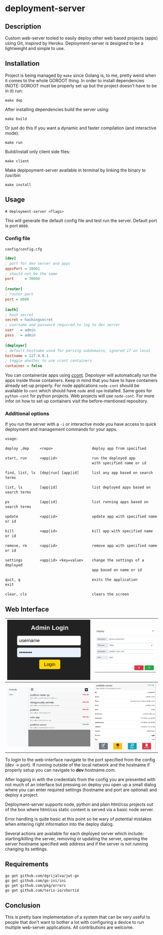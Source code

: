 # deployment-server

## Description

Custom web-server tooled to easily deploy other web based projects (apps) using Git, inspired by Heroku. Deployment-server is designed to be a lightweight and simple to use.

## Installation

Project is being managed by `make` since Golang is, to me, pretty weird when it comes to the whole GOROOT thing. In order to install dependencies (NOTE: GOROOT must be properly set up but the project doesn't have to be in it) run:

```
make dep
```

After installing dependencies build the server using:

```
make build
```

Or just do this if you want a dynamic and faster compilation (and interactive mode):

```
make run
```

Build/install only client side files:

```
make client
```

Make deplpoyment-server available in terminal by linking the binary to /usr/bin

```
make install
```

## Usage

```
# deployment-server <flags>
```

This will generate the default config file and test run the server. Default port is port `8080`.

### Config file

`config/config.cfg`

```ini
[dev]
; port for dev server and apps
appsPort = 30001
; should not be the same
port     = 30000

[router]
; router port
port = 8080

[auth]
; hash secret
secret = hashingsecret
; username and password required to log to dev server
user   = admin
pass   = admin

[deployer]
; default hostname used for parsing subdomains, ignored if on local
hostname = 127.0.0.1
; toggle whether to use ccont containers
container = false
```

You can containerize apps using [ccont](https://github.com/7aske/ccont). Depoloyer will automatically run the apps inside those containers. Keep in mind that you have to have containers already set-up properly. For node applications `node-cont` should be available to `cont` which should have `node` and `npm` installed. Same goes for `python-cont` for python projects. Web projects will use `node-cont`. For more infor on how to set up containers visit the before-mentioned repository.

### Additional options

If you run the server with a `-i` or interactive mode you have access to quick deployment and management commands for your apps.

```
usage:

deploy ,dep     <repo>                  deploy app from specified

start, run      <app|id>                run the deployed app
                                        with specified name or id

find, list, ls  [dep|run] [app|id]      list any app based on search terms

list, ls        [app|id]                list deployed apps based on search terms

ps              [app|id]                list running apps based on search terms

update          <app|id>                update app with specified name or id

kill            <app|id>                kill app with specified name or id

remove, rm      <app|id>                remove app with specified name or id

settings        <app|id> <key=value>    change the settings of a deployed
                                        app based on name or id

quit, q                                 exits the application
exit

clear, cls                              clears the screen                                 
```

## Web Interface

![](./resources/screenshots/depsrv1.png) | ![](./resources/screenshots/depsrv4.png)
:-----------------------:|:-----------------------:
![](./resources/screenshots/depsrv2.png) | ![](./resources/screenshots/depsrv3.png)

To login to the web-interface navigate to the port specified from the config (dev -> port). If running outside of the local network and the hostname if properly setup you can navigate to <strong>dev</strong>.hostname.com.

After logging in with the credentials from the config you are presented with not much of an interface but pressing on deploy you open up a small dialog where you can enter required settings (hostname and port are optional) and deploy a project.

Deployment-server supports node, python and plain html/css projects out of the box where html/css static content is served via a basic node server.

Error handling is quite basic at this point so be wary of potential mistakes when entering right information into the deploy dialog.

Several actions are available for each deployed server which include: starting/killing the server, removing or updating the server, opening the server hostname specified web address and if the server is not running changing its settings.

## Requirements

```
go get github.com/dgrijalva/jwt-go
go get github.com/go-ini/ini
go get github.com/pkg/errors
go get github.com/teris-io/shortid
```

## Conclusion

This is pretty bare implementation of a system that can be very useful to people that don't want to bother a lot with configuring a device to run multiple web-server applications. All contributions are welcome.
